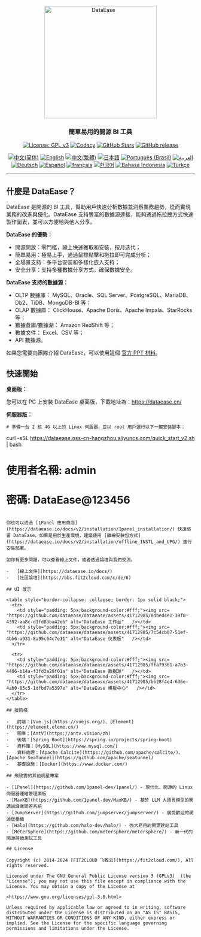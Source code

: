 <p align="center"><a href="https://dataease.io"><img src="https://dataease.oss-cn-hangzhou.aliyuncs.com/img/dataease-logo.png" alt="DataEase" width="300" /></a></p>
<h3 align="center">簡單易用的開源 BI 工具</h3>
<p align="center">
  <a href="https://www.gnu.org/licenses/gpl-3.0.html"><img src="https://img.shields.io/github/license/dataease/dataease?color=%231890FF" alt="License: GPL v3"></a>
  <a href="https://app.codacy.com/gh/dataease/dataease?utm_source=github.com&utm_medium=referral&utm_content=dataease/dataease&utm_campaign=Badge_Grade_Dashboard"><img src="https://app.codacy.com/project/badge/Grade/da67574fd82b473992781d1386b937ef" alt="Codacy"></a>
  <a href="https://github.com/dataease/dataease"><img src="https://img.shields.io/github/stars/dataease/dataease?color=%231890FF&style=flat-square" alt="GitHub Stars"></a>
  <a href="https://github.com/dataease/dataease/releases"><img src="https://img.shields.io/github/v/release/dataease/dataease" alt="GitHub release"></a>
</p>
<p align="center">
  <a href="/README.md"><img alt="中文(简体)" src="https://img.shields.io/badge/中文(简体)-d9d9d9"></a>
  <a href="/docs/README.en.md"><img alt="English" src="https://img.shields.io/badge/English-d9d9d9"></a>
  <a href="/docs/README.zh-Hant.md"><img alt="中文(繁體)" src="https://img.shields.io/badge/中文(繁體)-d9d9d9"></a>
  <a href="/docs/README.ja.md"><img alt="日本語" src="https://img.shields.io/badge/日本語-d9d9d9"></a>
  <a href="/docs/README.pt-br.md"><img alt="Português (Brasil)" src="https://img.shields.io/badge/Português (Brasil)-d9d9d9"></a>
  <a href="/docs/README.ar.md"><img alt="العربية" src="https://img.shields.io/badge/العربية-d9d9d9"></a>
  <a href="/docs/README.de.md"><img alt="Deutsch" src="https://img.shields.io/badge/Deutsch-d9d9d9"></a>
  <a href="/docs/README.es.md"><img alt="Español" src="https://img.shields.io/badge/Español-d9d9d9"></a>
  <a href="/docs/README.fr.md"><img alt="français" src="https://img.shields.io/badge/français-d9d9d9"></a>
  <a href="/docs/README.ko.md"><img alt="한국어" src="https://img.shields.io/badge/한국어-d9d9d9"></a>
  <a href="/docs/README.id.md"><img alt="Bahasa Indonesia" src="https://img.shields.io/badge/Bahasa Indonesia-d9d9d9"></a>
  <a href="/docs/README.tr.md"><img alt="Türkçe" src="https://img.shields.io/badge/Türkçe-d9d9d9"></a>
</p>

------------------------------

## 什麼是 DataEase？

DataEase 是開源的 BI 工具，幫助用戶快速分析數據並洞察業務趨勢，從而實現業務的改進與優化。DataEase 支持豐富的數據源連接，能夠通過拖拉拽方式快速製作圖表，並可以方便地與他人分享。

**DataEase 的優勢：**

-   開源開放：零門檻，線上快速獲取和安裝，按月迭代；
-   簡單易用：極易上手，通過鼠標點擊和拖拉即可完成分析；
-   全場景支持：多平台安裝和多樣化嵌入支持；
-   安全分享：支持多種數據分享方式，確保數據安全。

**DataEase 支持的數據源：**

-   OLTP 數據庫： MySQL、Oracle、SQL Server、PostgreSQL、MariaDB、Db2、TiDB、MongoDB-BI 等；
-   OLAP 數據庫： ClickHouse、Apache Doris、Apache Impala、StarRocks 等；
-   數據倉庫/數據湖： Amazon RedShift 等；
-   數據文件： Excel、CSV 等；
-   API 數據源。

如果您需要向團隊介紹 DataEase，可以使用這個 [官方 PPT 材料](https://fit2cloud.com/dataease/download/introduce-dataease_202411.pdf)。

## 快速開始

**桌面版：**

您可以在 PC 上安裝 DataEase 桌面版，下載地址為：https://dataease.cn/

**伺服器版：**

```
# 準備一台 2 核 4G 以上的 Linux 伺服器，並以 root 用戶運行以下一鍵安裝腳本：
```

curl -sSL https://dataease.oss-cn-hangzhou.aliyuncs.com/quick_start_v2.sh | bash


# 使用者名稱: admin
# 密碼: DataEase@123456
```

你也可以透過 [1Panel 應用商店](https://dataease.io/docs/v2/installation/1panel_installation/) 快速部署 DataEase。如果是用於生產環境，建議使用 [離線安裝包方式](https://dataease.io/docs/v2/installation/offline_INSTL_and_UPG/) 進行安裝部署。

如你有更多問題，可以查看線上文件，或者透過論壇與我們交流。

-   [線上文件](https://dataease.io/docs/)
-   [社區論壇](https://bbs.fit2cloud.com/c/de/6)

## UI 展示

<table style="border-collapse: collapse; border: 1px solid black;">
  <tr>
    <td style="padding: 5px;background-color:#fff;"><img src= "https://github.com/dataease/dataease/assets/41712985/8dbed4e1-39f0-4392-aa8c-d1fd83ba42eb" alt="DataEase 工作台"   /></td>
    <td style="padding: 5px;background-color:#fff;"><img src= "https://github.com/dataease/dataease/assets/41712985/7c54cb07-51ef-4bb6-a931-8a95c64c7e11" alt="DataEase 仪表板"   /></td>
  </tr>

  <tr>
    <td style="padding: 5px;background-color:#fff;"><img src= "https://github.com/dataease/dataease/assets/41712985/ffa79361-a7b3-4486-b14a-f3fd3a28f01a" alt="DataEase 数据源"   /></td>
    <td style="padding: 5px;background-color:#fff;"><img src= "https://github.com/dataease/dataease/assets/41712985/bb28f4e4-636e-4ab0-85c5-1dfbd7a5397e" alt="DataEase 模板中心"   /></td>
  </tr>
</table>

## 技術棧

-   前端：[Vue.js](https://vuejs.org/)、[Element](https://element.eleme.cn/)
-   圖庫：[AntV](https://antv.vision/zh)
-   後端：[Spring Boot](https://spring.io/projects/spring-boot)
-   資料庫：[MySQL](https://www.mysql.com/)
-   資料處理：[Apache Calcite](https://github.com/apache/calcite/)、[Apache SeaTunnel](https://github.com/apache/seatunnel)
-   基礎設施：[Docker](https://www.docker.com/)

## 飛致雲的其他明星專案

- [1Panel](https://github.com/1panel-dev/1panel/) - 現代化、開源的 Linux 伺服器運維管理面板
- [MaxKB](https://github.com/1panel-dev/MaxKB/) - 基於 LLM 大語言模型的開源知識庫問答系統
- [JumpServer](https://github.com/jumpserver/jumpserver/) - 廣受歡迎的開源堡壘機
- [Halo](https://github.com/halo-dev/halo/) - 強大易用的開源建站工具
- [MeterSphere](https://github.com/metersphere/metersphere/) - 新一代的開源持續測試工具

## License

Copyright (c) 2014-2024 [FIT2CLOUD 飞致云](https://fit2cloud.com/), All rights reserved.

Licensed under The GNU General Public License version 3 (GPLv3)  (the "License"); you may not use this file except in compliance with the License. You may obtain a copy of the License at

<https://www.gnu.org/licenses/gpl-3.0.html>

Unless required by applicable law or agreed to in writing, software distributed under the License is distributed on an "AS IS" BASIS, WITHOUT WARRANTIES OR CONDITIONS OF ANY KIND, either express or implied. See the License for the specific language governing permissions and limitations under the License.
